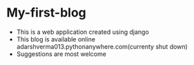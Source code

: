 # My-first-blog
* This is a web application created using django
* This blog is available online adarshverma013.pythonanywhere.com(currenty shut down)
* Suggestions are most welcome
